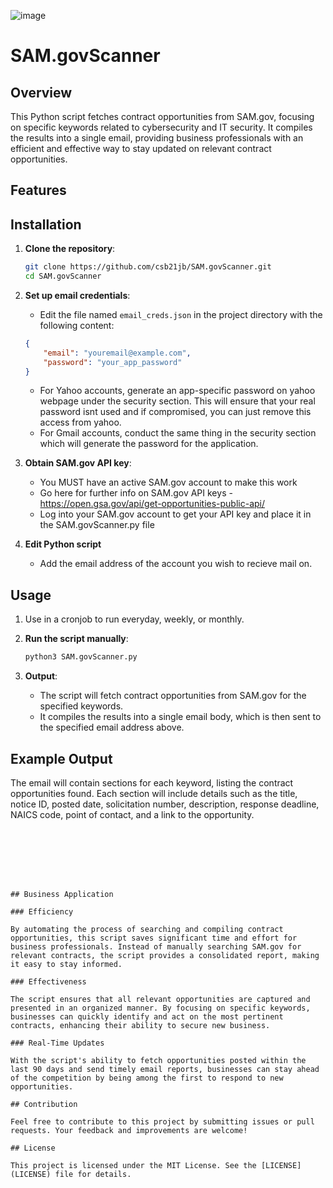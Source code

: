 ![image](https://github.com/csb21jb/SAM.govScanner/assets/94072917/7186d534-d39b-446e-8396-7727747c8054)

# SAM.govScanner

## Overview

This Python script fetches contract opportunities from SAM.gov, focusing on specific keywords related to cybersecurity and IT security. It compiles the results into a single email, providing business professionals with an efficient and effective way to stay updated on relevant contract opportunities.

## Features




## Installation

1. **Clone the repository**:
    ```sh
    git clone https://github.com/csb21jb/SAM.govScanner.git
    cd SAM.govScanner
    ```

2. **Set up email credentials**:
    - Edit the file named `email_creds.json` in the project directory with the following content:
    ```json
    {
        "email": "youremail@example.com",
        "password": "your_app_password"
    }
    ```
    - For Yahoo accounts, generate an app-specific password on yahoo webpage under the security section. This will ensure that your real password isnt used and if compromised, you can just remove this access from yahoo.
    - For Gmail accounts, conduct the same thing in the security section which will generate the password for the application.

3. **Obtain SAM.gov API key**:
    - You MUST have an active SAM.gov account to make this work
    - Go here for further info on SAM.gov API keys - https://open.gsa.gov/api/get-opportunities-public-api/
    - Log into your SAM.gov account to get your API key and place it in the SAM.govScanner.py file

 4. **Edit Python script**
    - Add the email address of the account you wish to recieve mail on.

      
## Usage

1. Use in a cronjob to run everyday, weekly, or monthly.
   
3. **Run the script manually**: 
    ```sh
    python3 SAM.govScanner.py
    ```

4. **Output**:
    - The script will fetch contract opportunities from SAM.gov for the specified keywords.
    - It compiles the results into a single email body, which is then sent to the specified email address above.

## Example Output

The email will contain sections for each keyword, listing the contract opportunities found. Each section will include details such as the title, notice ID, posted date, solicitation number, description, response deadline, NAICS code, point of contact, and a link to the opportunity.

```







## Business Application

### Efficiency

By automating the process of searching and compiling contract opportunities, this script saves significant time and effort for business professionals. Instead of manually searching SAM.gov for relevant contracts, the script provides a consolidated report, making it easy to stay informed.

### Effectiveness

The script ensures that all relevant opportunities are captured and presented in an organized manner. By focusing on specific keywords, businesses can quickly identify and act on the most pertinent contracts, enhancing their ability to secure new business.

### Real-Time Updates

With the script's ability to fetch opportunities posted within the last 90 days and send timely email reports, businesses can stay ahead of the competition by being among the first to respond to new opportunities.

## Contribution

Feel free to contribute to this project by submitting issues or pull requests. Your feedback and improvements are welcome!

## License

This project is licensed under the MIT License. See the [LICENSE](LICENSE) file for details.


